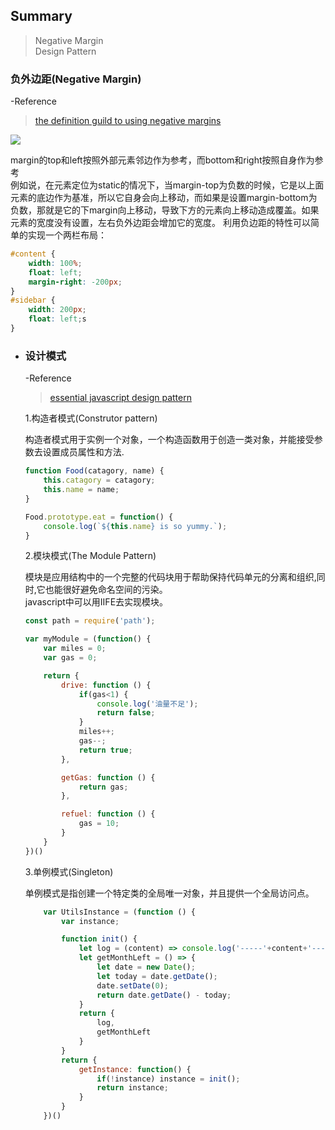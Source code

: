 ## Summary
> Negative Margin  
> Design Pattern

### 负外边距(Negative Margin)  

  -Reference  
  > [the definition guild to using negative margins](https://www.smashingmagazine.com/2009/07/the-definitive-guide-to-using-negative-margins/)
  
  ![](https://pic3.zhimg.com/80/v2-a7d813afe7ab2c6c4233146609d00dfa_hd.png)  

  














  margin的top和left按照外部元素邻边作为参考，而bottom和right按照自身作为参考  
  例如说，在元素定位为static的情况下，当margin-top为负数的时候，它是以上面元素的底边作为基准，所以它自身会向上移动，而如果是设置margin-bottom为负数，那就是它的下margin向上移动，导致下方的元素向上移动造成覆盖。如果元素的宽度没有设置，左右负外边距会增加它的宽度。 
  利用负边距的特性可以简单的实现一个两栏布局：  



  ```css
  #content {
      width: 100%;
      float: left;
      margin-right: -200px;
  }
  #sidebar {
      width: 200px;
      float: left;s
  }
  ```  

- ### 设计模式  
  -Reference  
  > [essential javascript design pattern](https://addyosmani.com/resources/essentialjsdesignpatterns/book/#whatisapattern)  
    
    1.构造者模式(Construtor pattern)  
      
    构造者模式用于实例一个对象，一个构造函数用于创造一类对象，并能接受参数去设置成员属性和方法.  
    ```js  
    function Food(catagory, name) {
        this.catagory = catagory;
        this.name = name;
    }

    Food.prototype.eat = function() {
        console.log(`${this.name} is so yummy.`);
    }
    ```  

    2.模块模式(The Module Pattern)  
  
    模块是应用结构中的一个完整的代码块用于帮助保持代码单元的分离和组织,同时,它也能很好避免命名空间的污染。  
    javascript中可以用IIFE去实现模块。  
    ```js
    const path = require('path');

    var myModule = (function() {
        var miles = 0;
        var gas = 0;

        return {
            drive: function () {
                if(gas<1) {
                    console.log('油量不足');
                    return false;
                }
                miles++;
                gas--;
                return true;
            },

            getGas: function () {
                return gas;
            },

            refuel: function () {
                gas = 10;
            } 
        }
    })()
    ```  

    3.单例模式(Singleton)  
      
    单例模式是指创建一个特定类的全局唯一对象，并且提供一个全局访问点。  
    ```js
        var UtilsInstance = (function () {
            var instance;

            function init() {
                let log = (content) => console.log('-----'+content+'-----');
                let getMonthLeft = () => {
                    let date = new Date();
                    let today = date.getDate();
                    date.setDate(0);
                    return date.getDate() - today;
                }
                return {
                    log,
                    getMonthLeft
                }
            }
            return {
                getInstance: function() {
                    if(!instance) instance = init();
                    return instance;
                }
            }
        })()
    ```

  
